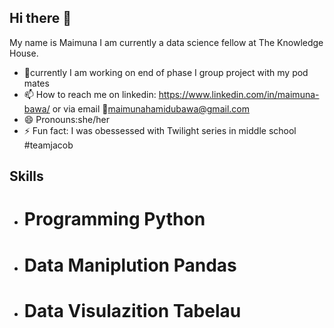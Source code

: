 ## Hi there 👋

My name is Maimuna I am currently a data science fellow at The Knowledge House. 

- 🔭currently I am working on end of phase I group project with my pod mates
- 📫 How to reach me on linkedin: https://www.linkedin.com/in/maimuna-bawa/ or via email 📧maimunahamidubawa@gmail.com
- 😄 Pronouns:she/her
- ⚡ Fun fact: I was obessessed with Twilight series in middle school #teamjacob
  
 
## Skills
- # Programming Python
- # Data Maniplution Pandas
- # Data Visulazition Tabelau
